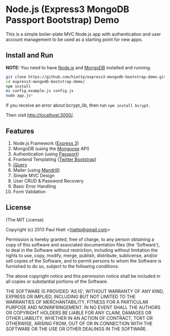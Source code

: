 # Node.js (Express3 MongoDB Passport Bootstrap) Demo

This is a simple boiler-plate MVC Node.js app with authentication and user account management to be used as a starting point for new apps.

## Install and Run

**NOTE:** You need to have [Node.js](http://nodejs.org/) and [MongoDB](http://www.mongodb.org/) installed and running.

```sh
git clone https://github.com/hiattp/express3-mongodb-bootstrap-demo.git
cd express3-mongodb-bootstrap-demo/
npm install
mv config.example.js config.js
node app.js*
```

If you receive an error about bcrypt_lib, then run `npm install bcrypt`.

Then visit [http://localhost:3000/](http://localhost:3000/).

## Features

1. Node.js Framework ([Express 3](http://expressjs.com/))
2. MongoDB (using the [Mongoose](http://mongoosejs.com/) API)
3. Authentication (using [Passport](http://mongoosejs.com/))
4. Frontend Templating ([Twitter Bootstrap](http://twitter.github.io/bootstrap/index.html))
5. [jQuery](http://jquery.com/)
6. Mailer (using [Mandrill](http://mandrill.com/))
7. Simple MVC Design
8. User CRUD & Password Recovery
9. Basic Error Handling
10. Form Validation

## License

(The MIT License)

Copyright (c) 2013 Paul Hiatt <[hiattp@gmail.com](mailto:hiattp@gmail.com)>

Permission is hereby granted, free of charge, to any person obtaining a copy of this software and associated documentation files (the 'Software'), to deal in the Software without restriction, including without limitation the rights to use, copy, modify, merge, publish, distribute, sublicense, and/or sell copies of the Software, and to permit persons to whom the Software is furnished to do so, subject to the following conditions:

The above copyright notice and this permission notice shall be included in all copies or substantial portions of the Software.

THE SOFTWARE IS PROVIDED 'AS IS', WITHOUT WARRANTY OF ANY KIND, EXPRESS OR IMPLIED, INCLUDING BUT NOT LIMITED TO THE WARRANTIES OF MERCHANTABILITY, FITNESS FOR A PARTICULAR PURPOSE AND NONINFRINGEMENT. IN NO EVENT SHALL THE AUTHORS OR COPYRIGHT HOLDERS BE LIABLE FOR ANY CLAIM, DAMAGES OR OTHER LIABILITY, WHETHER IN AN ACTION OF CONTRACT, TORT OR OTHERWISE, ARISING FROM, OUT OF OR IN CONNECTION WITH THE SOFTWARE OR THE USE OR OTHER DEALINGS IN THE SOFTWARE.
